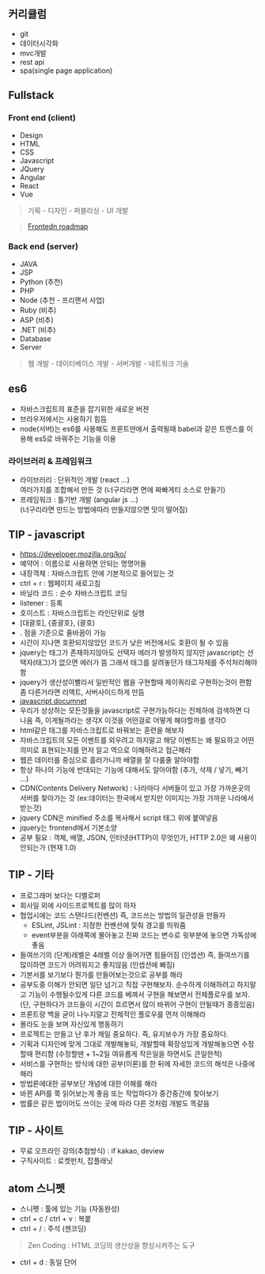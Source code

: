 ## 커리큘럼
- git
- 데이터시각화
- mvc개발
- rest api
- spa(single page application)


## Fullstack
### Front end (client)
- Design
- HTML
- CSS
- Javascript
- JQuery
- Angular
- React
- Vue

> 기획 - 디자인 - 퍼블리싱 - UI 개발

> [Frontedn roadmap](https://codeburst.io/the-2018-web-developer-roadmap-826b1b806e8d)

### Back end (server)
- JAVA
- JSP
- Python (추천)
- PHP
- Node (추천 - 프리랜서 사업)
- Ruby (비추)
- ASP (비추)
- .NET (비추)
- Database
- Server

> 웹 개발 - 데이터베이스 개발 - 서버개발 - 네트워크 기술

## es6
- 자바스크립트의 표준을 잡기위한 새로운 버젼
- 브라우저에서는 사용하기 힘듬
- node(서버)는 es6를 사용해도 프론트딴에서 출력될때 babel과 같은 트렌스를 이용해 es5로 바꿔주는 기능을 이용

### 라이브러리 & 프레임워크
- 라이브러리 : 단위적인 개발 (react ...)<br/>여러가지를 조합해서 만든 것 (너구리라면 면에 짜빠게티 소스로 만들기)
- 프레임워크 : 틀기반 개발 (angular js ...)<br/>(너구리라면 만드는 방법에따라 만들지않으면 맛이 떨어짐)

## TIP - javascript
- https://developer.mozilla.org/ko/
- 예약어 : 이름으로 사용하면 안되는 명명어들
- 내장객체 : 자바스크립트 안에 기본적으로 들어있는 것
- ctrl + r : 웹페이지 새로고침
- 바닐라 코드 : 순수 자바스크립트 코딩
- listener : 등록
- 호이스트 : 자바스크립트는 라인단위로 실행
- [대괄호], {중괄호}, (괄호)
- . 점을 기준으로 줄바꿈이 가능
- 시간이 지나면 호환되지않았던 코드가 낮은 버전에서도 호환이 될 수 있음
- jquery는 태그가 존재하지않아도 선택자 에러가 발생하지 않지만 javascript는 선택자(태그)가 없으면 에러가 뜸 그래서 태그를 살려놓던가 태그자체를 주석처리해야 함
- jquery가 생산성이빨라서 일반적인 웹을 구현할때 제이쿼리로 구현하는것이 편함 좀 다른거라면 리액트, 서버사이드하게 만듬
- [javascript documnet](https://developer.mozilla.org/ko/docs/Web/API/Document)
- 우리가 상상하는 모든것들을 javascript로 구현가능하다는 전제하에 검색하면 다 나옴 즉, 이게될까라는 생각X 이것을 어떤걸로 어떻게 해야할까를 생각O
- html같은 태그를 자바스크립트로 바꿔보는 훈련을 해보자
- 자바스크립트의 모든 이벤트를 외우려고 하지말고 해당 이벤트는 왜 필요하고 어떤의미로 표현되는지를 먼저 알고 역으로 이해하려고 접근해라
- 웹은 데이터를 중심으로 흘러가니까 배열을 잘 다룰줄 알아야함
- 항상 하나의 기능에 반대되는 기능에 대해서도 알아야함 (추가, 삭제 / 넣기, 빼기 ...)
- CDN(Contents Delivery Network) : 나라마다 서버들이 있고 가장 가까운곳의 서버를 찾아가는 것 (ex:데이터는 한국에서 받지만 이미지는 가장 가까운 나라에서 받는것)
- jquery CDN은 minified 주소를 복사해서 script 태그 위에 붙여넣음
- jquery는 frontend에서 기본소양
- 공부 필요 : 객체, 배열, JSON, 인터넷(HTTP)이 무엇인가, HTTP 2.0은 왜 사용이 안되는가 (현재 1.0)

## TIP - 기타
- 프로그래머 보다는 디벨로퍼
- 회사일 외에 사이드프로젝트를 많이 하자
- 협업시에는 코드 스탠다드(컨벤션) 즉, 코드쓰는 방법의 일관성을 만들자
  - ESLint, JSLint :  지정한 컨벤션에 맞춰 경고를 띄워줌
  - event부분을 아래쪽에 몰아놓고 진짜 코드는 변수로 윗부분에 놓으면 가독성에 좋음
- 들여쓰기의 (단계)레벨은 4레벨 이상 들어가면 힘들어짐 (인셉션) 즉, 들여쓰기를 많이하면 코드가 어려워지고 좋지않음 (인셉션에 빠짐)
- 기본서를 보기보다 뭔가를 만들어보는것으로 공부를 해라
- 공부도중 이해가 안되면 일단 넘기고 직접 구현해보자. 순수하게 이해하려고 하지말고 기능이 수행될수있게 다른 코드를 베껴서 구현을 해보면서 전체플로우를 보자. (단, 구현하다가 코드들이 시간이 흐르면서 많이 바뀌어 구현이 안될때가 종종있음)
- 프론트랑 백을 굳이 나누지말고 전체적인 플로우를 먼저 이해해라
- 몰라도 눈을 보며 자신있게 행동하기
- 프로젝트는 만들고 난 후가 제일 중요하다. 즉, 유지보수가 가장 중요하다.
- 기획과 디자인에 맞게 그대로 개발해놓되, 개발할때 확장성있게 개발해놓으면 수정할때 편리함 (수정할땐 + 1~2일 여유롭게 작은일을 하면서도 큰일한척)
- 서비스를 구현하는 방식에 대한 공부(이론)를 한 뒤에 자세한 코드의 해석은 나중에 해라
- 방법론에대한 공부보단 개념에 대한 이해를 해라
- 바뀐 API를 쭉 읽어보는게 좋음 또는 작업하다가 중간중간에 찾아보기
- 법률은 같은 법이어도 쓰이는 곳에 따라 다른 것처럼 개발도 똑같음

## TIP - 사이트
- 무료 오프라인 강의(추첨방식) : if kakao, deview
- 구직사이트 : 로켓펀치, 잡플래닛

## atom 스니펫
- 스니펫 : 툴에 있는 기능 (자동완성)
- ctrl + c / ctrl + v : 복붙
- ctrl + / : 주석 (젠코딩)
> Zen Coding : HTML 코딩의 생산성을 향상시켜주는 도구
- ctrl + d : 동일 단어
